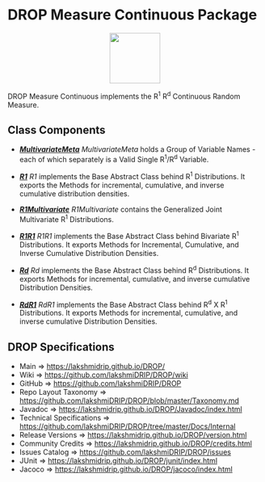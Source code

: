 # DROP Measure Continuous Package

<p align="center"><img src="https://github.com/lakshmiDRIP/DROP/blob/master/DRIP_Logo.gif?raw=true" width="100"></p>

DROP Measure Continuous implements the R<sup>1</sup> R<sup>d</sup> Continuous Random Measure.


## Class Components

 * [***MultivariateMeta***](https://github.com/lakshmiDRIP/DROP/tree/master/src/main/java/org/drip/measure/continuous/MultivariateMeta.java)
 <i>MultivariateMeta</i> holds a Group of Variable Names - each of which separately is a Valid Single
 R<sup>1</sup>/R<sup>d</sup> Variable.

 * [***R1***](https://github.com/lakshmiDRIP/DROP/tree/master/src/main/java/org/drip/measure/continuous/R1.java)
 <i>R1</i> implements the Base Abstract Class behind R<sup>1</sup> Distributions. It exports the Methods for
 incremental, cumulative, and inverse cumulative distribution densities.

 * [***R1Multivariate***](https://github.com/lakshmiDRIP/DROP/tree/master/src/main/java/org/drip/measure/continuous/R1Multivariate.java)
 <i>R1Multivariate</i> contains the Generalized Joint Multivariate R<sup>1</sup> Distributions.

 * [***R1R1***](https://github.com/lakshmiDRIP/DROP/tree/master/src/main/java/org/drip/measure/continuous/R1R1.java)
 <i>R1R1</i> implements the Base Abstract Class behind Bivariate R<sup>1</sup> Distributions. It exports
 Methods for Incremental, Cumulative, and Inverse Cumulative Distribution Densities.

 * [***Rd***](https://github.com/lakshmiDRIP/DROP/tree/master/src/main/java/org/drip/measure/continuous/Rd.java)
 <i>Rd</i> implements the Base Abstract Class behind R<sup>d</sup> Distributions. It exports Methods for
 incremental, cumulative, and inverse cumulative Distribution Densities.

 * [***RdR1***](https://github.com/lakshmiDRIP/DROP/tree/master/src/main/java/org/drip/measure/continuous/RdR1.java)
 <i>RdR1</i> implements the Base Abstract Class behind R<sup>d</sup> X R<sup>1</sup> Distributions. It
 exports Methods for incremental, cumulative, and inverse cumulative Distribution Densities.


## DROP Specifications

 * Main                     => https://lakshmidrip.github.io/DROP/
 * Wiki                     => https://github.com/lakshmiDRIP/DROP/wiki
 * GitHub                   => https://github.com/lakshmiDRIP/DROP
 * Repo Layout Taxonomy     => https://github.com/lakshmiDRIP/DROP/blob/master/Taxonomy.md
 * Javadoc                  => https://lakshmidrip.github.io/DROP/Javadoc/index.html
 * Technical Specifications => https://github.com/lakshmiDRIP/DROP/tree/master/Docs/Internal
 * Release Versions         => https://lakshmidrip.github.io/DROP/version.html
 * Community Credits        => https://lakshmidrip.github.io/DROP/credits.html
 * Issues Catalog           => https://github.com/lakshmiDRIP/DROP/issues
 * JUnit                    => https://lakshmidrip.github.io/DROP/junit/index.html
 * Jacoco                   => https://lakshmidrip.github.io/DROP/jacoco/index.html
